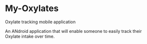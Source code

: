 # My-Oxylates
Oxylate tracking mobile application

An ANdroid application that will enable someone to easily track their Oxylate intake over time.
